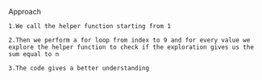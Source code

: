 Approach

    1.We call the helper function starting from 1

    2.Then we perform a for loop from index to 9 and for every value we explore the helper function to check if the exploration gives us the sum equal to n

    3.The code gives a better understanding